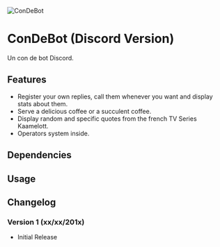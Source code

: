 ![ConDeBot](https://dasfranck.fr/Stuff/ConDeBot-Banner.png)

# ConDeBot (Discord Version)
Un con de bot Discord.

## Features
* Register your own replies, call them whenever you want and display stats about them.
* Serve a delicious coffee or a succulent coffee.
* Display random and specific quotes from the french TV Series Kaamelott.
* Operators system inside.

## Dependencies


## Usage

## Changelog
### Version 1 (xx/xx/201x)
* Initial Release
